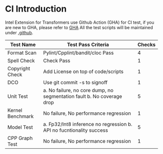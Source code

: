 # CI Introduction
Intel Extension for Transformers use Github Action (GHA) for CI test, if you are new to GHA, please refer to [GHA](https://docs.github.com/en/actions)
All the test scripts will be maintained under [.github](../.github/workflows).



|     Test Name                 |     Test Pass Criteria                        |     Checks    |
|-------------------------------|-----------------------------------------------|---------------|
|     Format Scan               |     Pylint/Cpplint/bandit/cloc Pass           |     4         |
|     Spell Check               |     Check Pass                                |     1         |
|     Copyright Check           |     Add License on top of code/scripts        |     1         |
|     DCO                       |     Use git commit -s to signoff              |     1         |
|     Unit Test    |     a. No failure, no core dump, no segmentation fault b. No coverage drop|     5         |
|     Kernel Benchmark          |     No failure, No performance regression              |     1         |
|     Model Test       |     a. Fp32/Int8 inference no regression  b. API no fucntionality success |     5         |
|     CPP Graph Test            |     No failure, No performance regression      |     1         |

